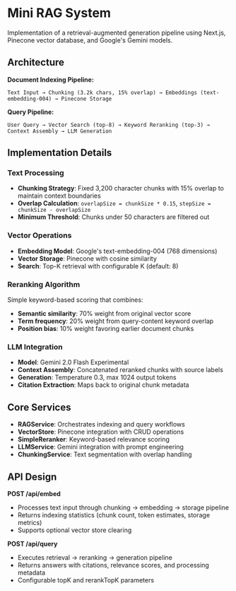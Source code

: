 # Mini RAG System

Implementation of a retrieval-augmented generation pipeline using Next.js, Pinecone vector database, and Google's Gemini models.

## Architecture

**Document Indexing Pipeline:**
```
Text Input → Chunking (3.2k chars, 15% overlap) → Embeddings (text-embedding-004) → Pinecone Storage
```

**Query Pipeline:**
```
User Query → Vector Search (top-8) → Keyword Reranking (top-3) → Context Assembly → LLM Generation
```

## Implementation Details

### Text Processing
- **Chunking Strategy**: Fixed 3,200 character chunks with 15% overlap to maintain context boundaries
- **Overlap Calculation**: `overlapSize = chunkSize * 0.15`, `stepSize = chunkSize - overlapSize`
- **Minimum Threshold**: Chunks under 50 characters are filtered out

### Vector Operations
- **Embedding Model**: Google's text-embedding-004 (768 dimensions)
- **Vector Storage**: Pinecone with cosine similarity
- **Search**: Top-K retrieval with configurable K (default: 8)

### Reranking Algorithm
Simple keyword-based scoring that combines:
- **Semantic similarity**: 70% weight from original vector score
- **Term frequency**: 20% weight from query-content keyword overlap
- **Position bias**: 10% weight favoring earlier document chunks

### LLM Integration
- **Model**: Gemini 2.0 Flash Experimental
- **Context Assembly**: Concatenated reranked chunks with source labels
- **Generation**: Temperature 0.3, max 1024 output tokens
- **Citation Extraction**: Maps back to original chunk metadata

## Core Services

- **RAGService**: Orchestrates indexing and query workflows
- **VectorStore**: Pinecone integration with CRUD operations
- **SimpleReranker**: Keyword-based relevance scoring
- **LLMService**: Gemini integration with prompt engineering
- **ChunkingService**: Text segmentation with overlap handling

## API Design

**POST /api/embed**
- Processes text input through chunking → embedding → storage pipeline
- Returns indexing statistics (chunk count, token estimates, storage metrics)
- Supports optional vector store clearing

**POST /api/query** 
- Executes retrieval → reranking → generation pipeline
- Returns answers with citations, relevance scores, and processing metadata
- Configurable topK and rerankTopK parameters

